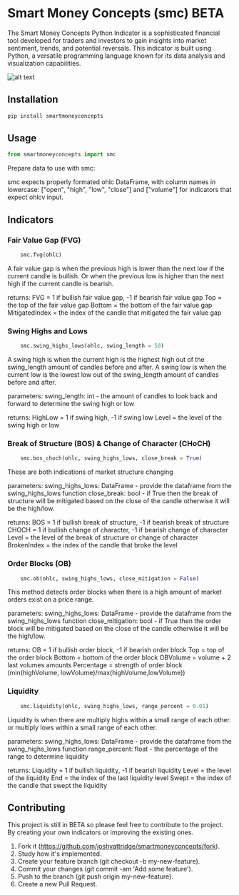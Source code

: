 # Smart Money Concepts (smc) BETA

The Smart Money Concepts Python Indicator is a sophisticated financial tool developed for traders and investors to gain insights into market sentiment, trends, and potential reversals. This indicator is built using Python, a versatile programming language known for its data analysis and visualization capabilities.

![alt text](https://github.com/joshyattridge/smart-money-concepts/blob/4347d840f625d1334f10713d18213b98da1303fb/tests/test_binance.png)

## Installation

```bash
pip install smartmoneyconcepts
```

## Usage

```python
from smartmoneyconcepts import smc
```

Prepare data to use with smc:

smc expects properly formated ohlc DataFrame, with column names in lowercase: ["open", "high", "low", "close"] and ["volume"] for indicators that expect ohlcv input.

## Indicators

### Fair Value Gap (FVG)

```python
    smc.fvg(ohlc)
```

A fair value gap is when the previous high is lower than the next low if the current candle is bullish.
Or when the previous low is higher than the next high if the current candle is bearish.

returns:
FVG = 1 if bullish fair value gap, -1 if bearish fair value gap
Top = the top of the fair value gap
Bottom = the bottom of the fair value gap
MitigatedIndex = the index of the candle that mitigated the fair value gap

### Swing Highs and Lows

```python
    smc.swing_highs_lows(ohlc, swing_length = 50)
```

A swing high is when the current high is the highest high out of the swing_length amount of candles before and after.
A swing low is when the current low is the lowest low out of the swing_length amount of candles before and after.

parameters:
swing_length: int - the amount of candles to look back and forward to determine the swing high or low

returns:
HighLow = 1 if swing high, -1 if swing low
Level = the level of the swing high or low

### Break of Structure (BOS) & Change of Character (CHoCH)

```python
    smc.bos_choch(ohlc, swing_highs_lows, close_break = True)
```

These are both indications of market structure changing

parameters:
swing_highs_lows: DataFrame - provide the dataframe from the swing_highs_lows function
close_break: bool - if True then the break of structure will be mitigated based on the close of the candle otherwise it will be the high/low.

returns:
BOS = 1 if bullish break of structure, -1 if bearish break of structure
CHOCH = 1 if bullish change of character, -1 if bearish change of character
Level = the level of the break of structure or change of character
BrokenIndex = the index of the candle that broke the level

### Order Blocks (OB)

```python
    smc.ob(ohlc, swing_highs_lows, close_mitigation = False)
```

This method detects order blocks when there is a high amount of market orders exist on a price range.

parameters:
swing_highs_lows: DataFrame - provide the dataframe from the swing_highs_lows function
close_mitigation: bool - if True then the order block will be mitigated based on the close of the candle otherwise it will be the high/low.

returns:
OB = 1 if bullish order block, -1 if bearish order block
Top = top of the order block
Bottom = bottom of the order block
OBVolume = volume + 2 last volumes amounts
Percentage = strength of order block (min(highVolume, lowVolume)/max(highVolume,lowVolume))

### Liquidity

```python
    smc.liquidity(ohlc, swing_highs_lows, range_percent = 0.01)
```

Liquidity is when there are multiply highs within a small range of each other.
or multiply lows within a small range of each other.

parameters:
swing_highs_lows: DataFrame - provide the dataframe from the swing_highs_lows function
range_percent: float - the percentage of the range to determine liquidity

returns:
Liquidity = 1 if bullish liquidity, -1 if bearish liquidity
Level = the level of the liquidity
End = the index of the last liquidity level
Swept = the index of the candle that swept the liquidity

## Contributing

This project is still in BETA so please feel free to contribute to the project. By creating your own indicators or improving the existing ones.

1. Fork it (https://github.com/joshyattridge/smartmoneyconcepts/fork).
2. Study how it's implemented.
3. Create your feature branch (git checkout -b my-new-feature).
4. Commit your changes (git commit -am 'Add some feature').
5. Push to the branch (git push origin my-new-feature).
6. Create a new Pull Request.
